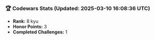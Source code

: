 ### 🏆 Codewars Stats (Updated: 2025-03-10 16:08:36 UTC)

- **Rank:** 8 kyu
- **Honor Points:** 3
- **Completed Challenges:** 1
